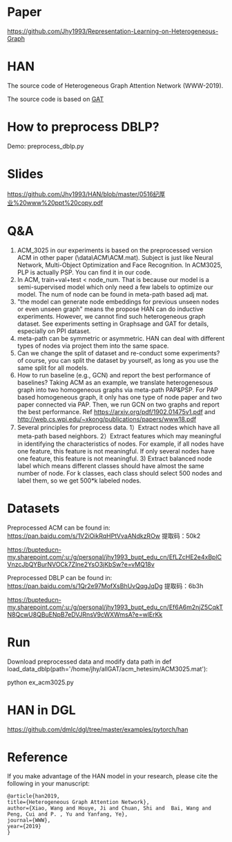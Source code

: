 # Paper
https://github.com/Jhy1993/Representation-Learning-on-Heterogeneous-Graph
# HAN

The source code of Heterogeneous Graph Attention Network (WWW-2019).

The source code is based on [GAT](https://github.com/PetarV-/GAT) 

# How to preprocess DBLP? 

Demo: preprocess_dblp.py

# Slides

https://github.com/Jhy1993/HAN/blob/master/0516纪厚业%20www%20ppt%20copy.pdf

# Q&A

1. ACM_3025 in our experiments is based on the preprocessed version ACM in other paper (\data\ACM\ACM.mat). Subject is just like Neural Network, Multi-Object Optimization and Face Recognition. In ACM3025, PLP is actually PSP. You can find it in our code.
2. In ACM, train+val+test < node_num. That is because our model is a semi-supervised model which only need a few labels to optimize our model. The num of node can be found in meta-path based adj mat.
3.  "the model can generate node
embeddings for previous unseen nodes or even unseen graph" means the propose HAN can do inductive experiments. However, we cannot find such heterogeneous graph dataset. See experiments setting in Graphsage and GAT for details, especially on PPI dataset.
4. meta-path can be symmetric or asymmetric. HAN can deal with different types of nodes via project them into the same space.
5. Can we change the split of dataset and re-conduct some experiments? of course, you can split the dataset by yourself, as long as you use the same split for all models.
6. How to run baseline (e.g., GCN) and report the best performance of baselines? Taking ACM as an example, we translate heterogenesous graph into two homogeneous graphs via meta-path PAP&PSP. For PAP based homogeneous graph, it only has one type of node paper and two paper connected via PAP. Then, we run GCN on two graphs and report the best performance. Ref https://arxiv.org/pdf/1902.01475v1.pdf and http://web.cs.wpi.edu/~xkong/publications/papers/www18.pdf
7. Several principles for preprocess data. 1）Extract nodes which have all meta-path based neighbors. 2）Extract features which may meaningful in identifying the characteristics of nodes. For example, if all nodes have one feature, this feature is not meaningful. If only several nodes have one feature, this feature is not meaningful. 3) Extract balanced node label which means different classes should have almost the same number of node. For k classes, each class should select 500 nodes and label them, so we get 500\*k labeled nodes.

# Datasets

Preprocessed ACM can be found in:
https://pan.baidu.com/s/1V2iOikRqHPtVvaANdkzROw 
提取码：50k2 

https://bupteducn-my.sharepoint.com/:u:/g/personal/jhy1993_bupt_edu_cn/EfLZcHE2e4xBplCVnzcJbQYBurNVOCk7ZIne2YsO3jKbSw?e=vMQ18v

Preprocessed DBLP can be found in:
https://pan.baidu.com/s/1Qr2e97MofXsBhUvQqgJqDg 
提取码：6b3h  

https://bupteducn-my.sharepoint.com/:u:/g/personal/jhy1993_bupt_edu_cn/Ef6A6m2njZ5CqkTN8QcwU8QBuENpB7eDVJRnsV9cWXWmsA?e=wlErKk

# Run
Download preprocessed data and modify data path in def load_data_dblp(path='/home/jhy/allGAT/acm_hetesim/ACM3025.mat'):

python ex_acm3025.py

# HAN in DGL
https://github.com/dmlc/dgl/tree/master/examples/pytorch/han

# Reference

If you make advantage of the HAN model in your research, please cite the following in your manuscript:

```
@article{han2019,
title={Heterogeneous Graph Attention Network},
author={Xiao, Wang and Houye, Ji and Chuan, Shi and  Bai, Wang and Peng, Cui and P. , Yu and Yanfang, Ye},
journal={WWW},
year={2019}
}
```

